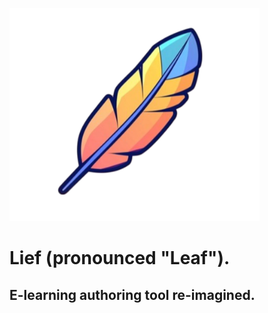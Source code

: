 <p align=""><a href="" target="_blank"><img src="./public/images/lief-transparent.png" width="400" alt="Laravel Logo"></a></p>

# Lief (pronounced "Leaf").

## E-learning authoring tool re-imagined.

